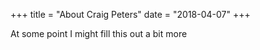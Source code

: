 +++
title = "About Craig Peters"
date = "2018-04-07"
+++

At some point I might fill this out a bit more